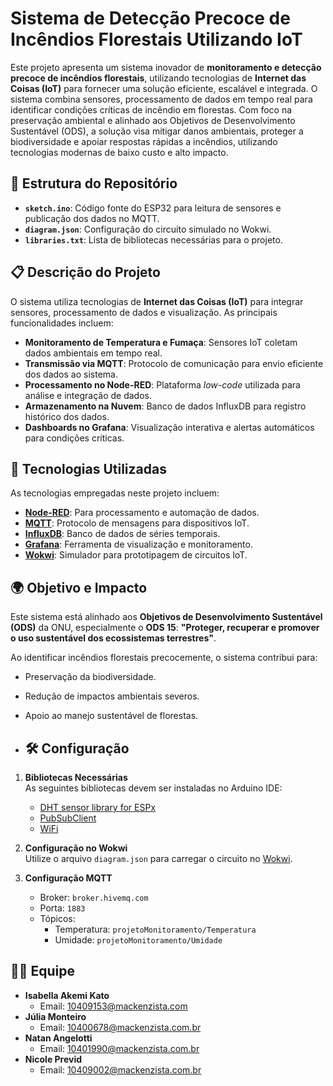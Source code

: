 # Sistema de Detecção Precoce de Incêndios Florestais Utilizando IoT

Este projeto apresenta um sistema inovador de **monitoramento e detecção precoce de incêndios florestais**, utilizando tecnologias de **Internet das Coisas (IoT)** para fornecer uma solução eficiente, escalável e integrada. O sistema combina sensores, processamento de dados em tempo real para identificar condições críticas de incêndio em florestas. Com foco na preservação ambiental e alinhado aos Objetivos de Desenvolvimento Sustentável (ODS), a solução visa mitigar danos ambientais, proteger a biodiversidade e apoiar respostas rápidas a incêndios, utilizando tecnologias modernas de baixo custo e alto impacto.

## 📂 Estrutura do Repositório

- **`sketch.ino`**: Código fonte do ESP32 para leitura de sensores e publicação dos dados no MQTT.
- **`diagram.json`**: Configuração do circuito simulado no Wokwi.
- **`libraries.txt`**: Lista de bibliotecas necessárias para o projeto.

## 📋 Descrição do Projeto

O sistema utiliza tecnologias de **Internet das Coisas (IoT)** para integrar sensores, processamento de dados e visualização. As principais funcionalidades incluem:

- **Monitoramento de Temperatura e Fumaça**: Sensores IoT coletam dados ambientais em tempo real.
- **Transmissão via MQTT**: Protocolo de comunicação para envio eficiente dos dados ao sistema.
- **Processamento no Node-RED**: Plataforma *low-code* utilizada para análise e integração de dados.
- **Armazenamento na Nuvem**: Banco de dados InfluxDB para registro histórico dos dados.
- **Dashboards no Grafana**: Visualização interativa e alertas automáticos para condições críticas.

## 🚀 Tecnologias Utilizadas

As tecnologias empregadas neste projeto incluem:

- **[Node-RED](https://nodered.org/)**: Para processamento e automação de dados.
- **[MQTT](https://mqtt.org/)**: Protocolo de mensagens para dispositivos IoT.
- **[InfluxDB](https://www.influxdata.com/)**: Banco de dados de séries temporais.
- **[Grafana](https://grafana.com/)**: Ferramenta de visualização e monitoramento.
- **[Wokwi](https://wokwi.com/)**: Simulador para prototipagem de circuitos IoT.

## 🌍 Objetivo e Impacto

Este sistema está alinhado aos **Objetivos de Desenvolvimento Sustentável (ODS)** da ONU, especialmente o **ODS 15**: **"Proteger, recuperar e promover o uso sustentável dos ecossistemas terrestres"**. 

Ao identificar incêndios florestais precocemente, o sistema contribui para:

- Preservação da biodiversidade.
- Redução de impactos ambientais severos.
- Apoio ao manejo sustentável de florestas.

- ## 🛠️ Configuração

1. **Bibliotecas Necessárias**  
   As seguintes bibliotecas devem ser instaladas no Arduino IDE:
   - [DHT sensor library for ESPx](https://www.arduinolibraries.info/libraries/dht-sensor-library-for-es-px)
   - [PubSubClient](https://www.arduinolibraries.info/libraries/pub-sub-client)
   - [WiFi](https://www.arduinolibraries.info/libraries/wi-fi)

2. **Configuração no Wokwi**  
   Utilize o arquivo `diagram.json` para carregar o circuito no [Wokwi](https://wokwi.com).

3. **Configuração MQTT**  
   - Broker: `broker.hivemq.com`  
   - Porta: `1883`  
   - Tópicos:
     - Temperatura: `projetoMonitoramento/Temperatura`
     - Umidade: `projetoMonitoramento/Umidade`

## 👩‍💻 Equipe

- **Isabella Akemi Kato**  
  - Email: [10409153@mackenzista.com](mailto:10409153@mackenzista.com)
- **Júlia Monteiro**  
  - Email: [10400678@mackenzista.com.br](mailto:10400678@mackenzista.com.br)
- **Natan Angelotti**  
  - Email: [10401990@mackenzista.com.br](mailto:10401990@mackenzista.com.br)
- **Nicole Previd**  
  - Email: [10409002@mackenzista.com.br](mailto:10409002@mackenzista.com.br)

